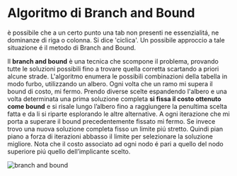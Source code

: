 # Algoritmo di Branch and Bound

è possibile che a un certo punto una tab non presenti ne essenzialitá, ne dominanze di riga o colonna. Si dice 'ciclica'. Un possibile approccio a tale situazione é il metodo di Branch and Bound. 

Il **branch and bound** è una tecnica che scompone il problema, provando tutte le soluzioni possibili fino a trovare quella corretta scartando a priori alcune strade. 
L'algoritmo enumera le possibili combinazioni della tabella in modo furbo, utilizzando un albero. Ogni volta che un ramo mi supera il bound di costo, mi fermo. 
Prendo diverse scelte espandendo l'albero e una volta determinata una prima soluzione completa **si fissa il costo ottenuto come bound** e si risale lungo l’albero fino a raggiungere la penultima scelta fatta e da li si riparte esplorando le altre alternative. A ogni iterazione che mi porta a superare il bound precedentemente fissato mi fermo. Se invece trovo una nuova soluzione completa fisso un limite piú stretto. Quindi pian piano a forza di iterazioni abbasso il limite per selezionare la soluzione migliore. 
Nota che il costo associato ad ogni nodo é pari a quello del nodo superiore piú quello dell’implicante scelto. 

![branch and bound](src/images/branchAndBound.png)